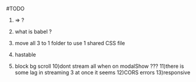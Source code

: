 

#TODO
1) => ?
2) what is babel ?
5) move all 3 to 1 folder to use 1 shared CSS file
8) hastable


9) block bg scroll
10)dont stream all when on modalShow ???
11)there is some lag in streaming 3 at once it seems
12)CORS errors
13)responsive
